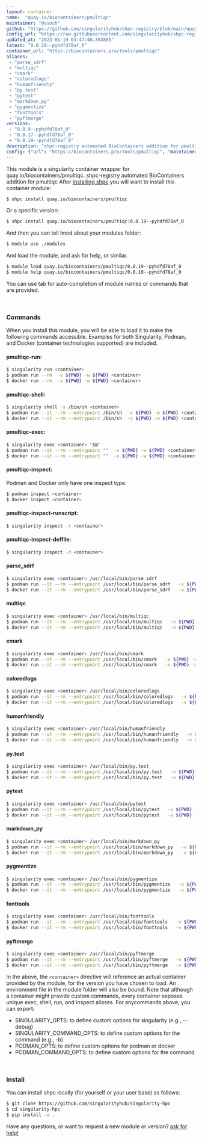 ```yaml
---
layout: container
name:  "quay.io/biocontainers/pmultiqc"
maintainer: "@vsoch"
github: "https://github.com/singularityhub/shpc-registry/blob/main/quay.io/biocontainers/pmultiqc/container.yaml"
config_url: "https://raw.githubusercontent.com/singularityhub/shpc-registry/main/quay.io/biocontainers/pmultiqc/container.yaml"
updated_at: "2023-01-19 03:47:40.303885"
latest: "0.0.19--pyhdfd78af_0"
container_url: "https://biocontainers.pro/tools/pmultiqc"
aliases:
 - "parse_sdrf"
 - "multiqc"
 - "cmark"
 - "coloredlogs"
 - "humanfriendly"
 - "py.test"
 - "pytest"
 - "markdown_py"
 - "pygmentize"
 - "fonttools"
 - "pyftmerge"
versions:
 - "0.0.9--pyhdfd78af_0"
 - "0.0.17--pyhdfd78af_0"
 - "0.0.19--pyhdfd78af_0"
description: "shpc-registry automated BioContainers addition for pmultiqc"
config: {"url": "https://biocontainers.pro/tools/pmultiqc", "maintainer": "@vsoch", "description": "shpc-registry automated BioContainers addition for pmultiqc", "latest": {"0.0.19--pyhdfd78af_0": "sha256:ae406918645de12c0b7958c92114d350e23907e7b64d2b06c8743e2a173ce848"}, "tags": {"0.0.9--pyhdfd78af_0": "sha256:5a090cd18ad36694211f29ff1102d887b5404596ae3009e39a8b8cec8b4bde4a", "0.0.17--pyhdfd78af_0": "sha256:fa8f0d1dc290460d83e503ff1a5d18041f8ec3be7ef47ad7aacf25e71af12c1d", "0.0.19--pyhdfd78af_0": "sha256:ae406918645de12c0b7958c92114d350e23907e7b64d2b06c8743e2a173ce848"}, "docker": "quay.io/biocontainers/pmultiqc", "aliases": {"parse_sdrf": "/usr/local/bin/parse_sdrf", "multiqc": "/usr/local/bin/multiqc", "cmark": "/usr/local/bin/cmark", "coloredlogs": "/usr/local/bin/coloredlogs", "humanfriendly": "/usr/local/bin/humanfriendly", "py.test": "/usr/local/bin/py.test", "pytest": "/usr/local/bin/pytest", "markdown_py": "/usr/local/bin/markdown_py", "pygmentize": "/usr/local/bin/pygmentize", "fonttools": "/usr/local/bin/fonttools", "pyftmerge": "/usr/local/bin/pyftmerge"}}
---
```


This module is a singularity container wrapper for quay.io/biocontainers/pmultiqc.
shpc-registry automated BioContainers addition for pmultiqc
After [installing shpc](#install) you will want to install this container module:


```bash
$ shpc install quay.io/biocontainers/pmultiqc
```

Or a specific version:

```bash
$ shpc install quay.io/biocontainers/pmultiqc:0.0.19--pyhdfd78af_0
```

And then you can tell lmod about your modules folder:

```bash
$ module use ./modules
```

And load the module, and ask for help, or similar.

```bash
$ module load quay.io/biocontainers/pmultiqc/0.0.19--pyhdfd78af_0
$ module help quay.io/biocontainers/pmultiqc/0.0.19--pyhdfd78af_0
```

You can use tab for auto-completion of module names or commands that are provided.

<br>

### Commands

When you install this module, you will be able to load it to make the following commands accessible.
Examples for both Singularity, Podman, and Docker (container technologies supported) are included.

#### pmultiqc-run:

```bash
$ singularity run <container>
$ podman run --rm  -v ${PWD} -w ${PWD} <container>
$ docker run --rm  -v ${PWD} -w ${PWD} <container>
```

#### pmultiqc-shell:

```bash
$ singularity shell -s /bin/sh <container>
$ podman run --it --rm --entrypoint /bin/sh  -v ${PWD} -w ${PWD} <container>
$ docker run --it --rm --entrypoint /bin/sh  -v ${PWD} -w ${PWD} <container>
```

#### pmultiqc-exec:

```bash
$ singularity exec <container> "$@"
$ podman run --it --rm --entrypoint ""  -v ${PWD} -w ${PWD} <container> "$@"
$ docker run --it --rm --entrypoint ""  -v ${PWD} -w ${PWD} <container> "$@"
```

#### pmultiqc-inspect:

Podman and Docker only have one inspect type.

```bash
$ podman inspect <container>
$ docker inspect <container>
```

#### pmultiqc-inspect-runscript:

```bash
$ singularity inspect -r <container>
```

#### pmultiqc-inspect-deffile:

```bash
$ singularity inspect -d <container>
```


#### parse_sdrf

```bash
$ singularity exec <container> /usr/local/bin/parse_sdrf
$ podman run --it --rm --entrypoint /usr/local/bin/parse_sdrf   -v ${PWD} -w ${PWD} <container> -c " $@"
$ docker run --it --rm --entrypoint /usr/local/bin/parse_sdrf   -v ${PWD} -w ${PWD} <container> -c " $@"
```


#### multiqc

```bash
$ singularity exec <container> /usr/local/bin/multiqc
$ podman run --it --rm --entrypoint /usr/local/bin/multiqc   -v ${PWD} -w ${PWD} <container> -c " $@"
$ docker run --it --rm --entrypoint /usr/local/bin/multiqc   -v ${PWD} -w ${PWD} <container> -c " $@"
```


#### cmark

```bash
$ singularity exec <container> /usr/local/bin/cmark
$ podman run --it --rm --entrypoint /usr/local/bin/cmark   -v ${PWD} -w ${PWD} <container> -c " $@"
$ docker run --it --rm --entrypoint /usr/local/bin/cmark   -v ${PWD} -w ${PWD} <container> -c " $@"
```


#### coloredlogs

```bash
$ singularity exec <container> /usr/local/bin/coloredlogs
$ podman run --it --rm --entrypoint /usr/local/bin/coloredlogs   -v ${PWD} -w ${PWD} <container> -c " $@"
$ docker run --it --rm --entrypoint /usr/local/bin/coloredlogs   -v ${PWD} -w ${PWD} <container> -c " $@"
```


#### humanfriendly

```bash
$ singularity exec <container> /usr/local/bin/humanfriendly
$ podman run --it --rm --entrypoint /usr/local/bin/humanfriendly   -v ${PWD} -w ${PWD} <container> -c " $@"
$ docker run --it --rm --entrypoint /usr/local/bin/humanfriendly   -v ${PWD} -w ${PWD} <container> -c " $@"
```


#### py.test

```bash
$ singularity exec <container> /usr/local/bin/py.test
$ podman run --it --rm --entrypoint /usr/local/bin/py.test   -v ${PWD} -w ${PWD} <container> -c " $@"
$ docker run --it --rm --entrypoint /usr/local/bin/py.test   -v ${PWD} -w ${PWD} <container> -c " $@"
```


#### pytest

```bash
$ singularity exec <container> /usr/local/bin/pytest
$ podman run --it --rm --entrypoint /usr/local/bin/pytest   -v ${PWD} -w ${PWD} <container> -c " $@"
$ docker run --it --rm --entrypoint /usr/local/bin/pytest   -v ${PWD} -w ${PWD} <container> -c " $@"
```


#### markdown_py

```bash
$ singularity exec <container> /usr/local/bin/markdown_py
$ podman run --it --rm --entrypoint /usr/local/bin/markdown_py   -v ${PWD} -w ${PWD} <container> -c " $@"
$ docker run --it --rm --entrypoint /usr/local/bin/markdown_py   -v ${PWD} -w ${PWD} <container> -c " $@"
```


#### pygmentize

```bash
$ singularity exec <container> /usr/local/bin/pygmentize
$ podman run --it --rm --entrypoint /usr/local/bin/pygmentize   -v ${PWD} -w ${PWD} <container> -c " $@"
$ docker run --it --rm --entrypoint /usr/local/bin/pygmentize   -v ${PWD} -w ${PWD} <container> -c " $@"
```


#### fonttools

```bash
$ singularity exec <container> /usr/local/bin/fonttools
$ podman run --it --rm --entrypoint /usr/local/bin/fonttools   -v ${PWD} -w ${PWD} <container> -c " $@"
$ docker run --it --rm --entrypoint /usr/local/bin/fonttools   -v ${PWD} -w ${PWD} <container> -c " $@"
```


#### pyftmerge

```bash
$ singularity exec <container> /usr/local/bin/pyftmerge
$ podman run --it --rm --entrypoint /usr/local/bin/pyftmerge   -v ${PWD} -w ${PWD} <container> -c " $@"
$ docker run --it --rm --entrypoint /usr/local/bin/pyftmerge   -v ${PWD} -w ${PWD} <container> -c " $@"
```



In the above, the `<container>` directive will reference an actual container provided
by the module, for the version you have chosen to load. An environment file in the
module folder will also be bound. Note that although a container
might provide custom commands, every container exposes unique exec, shell, run, and
inspect aliases. For anycommands above, you can export:

 - SINGULARITY_OPTS: to define custom options for singularity (e.g., --debug)
 - SINGULARITY_COMMAND_OPTS: to define custom options for the command (e.g., -b)
 - PODMAN_OPTS: to define custom options for podman or docker
 - PODMAN_COMMAND_OPTS: to define custom options for the command

<br>

### Install

You can install shpc locally (for yourself or your user base) as follows:

```bash
$ git clone https://github.com/singularityhub/singularity-hpc
$ cd singularity-hpc
$ pip install -e .
```

Have any questions, or want to request a new module or version? [ask for help!](https://github.com/singularityhub/singularity-hpc/issues)